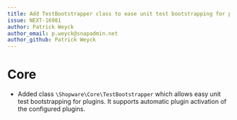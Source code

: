 ```yaml
---
title: Add TestBootstrapper class to ease unit test bootstrapping for plugins
issue: NEXT-16981
author: Patrick Weyck
author_email: p.weyck@snapadmin.net 
author_github: Patrick Weyck
---
```

# Core
* Added class `\Shopware\Core\TestBootstrapper` which allows easy unit test bootstrapping for plugins. It supports automatic plugin activation of the configured plugins.
